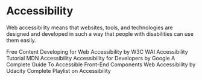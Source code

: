 # Accessibility

Web accessibility means that websites, tools, and technologies are designed and developed in such a way that people with disabilities can use them easily.

<ResourceGroupTitle>Free Content</ResourceGroupTitle>
<BadgeLink badgeText='Read' colorScheme='yellow' href='https://www.w3.org/WAI/tips/developing/'>Developing for Web Accessibility by W3C WAI
</BadgeLink>
<BadgeLink badgeText='Read' colorScheme='yellow' href='https://www.w3schools.com/accessibility/index.php'>
Accessibility Tutorial
</BadgeLink>
<BadgeLink badgeText='Read' colorScheme='yellow' href='https://developer.mozilla.org/en-US/docs/Web/Accessibility'>MDN Accessibility</BadgeLink>
<BadgeLink badgeText='Read' colorScheme='yellow' href='https://web.dev/accessibility'>Accessibility for Developers by Google</BadgeLink>
<BadgeLink badgeText='Read' colorScheme='yellow' href='https://www.smashingmagazine.com/2021/03/complete-guide-accessible-front-end-components/'>A Complete Guide To Accessible Front-End Components</BadgeLink>
<BadgeLink badgeText='Course' colorScheme='green' href='https://www.udacity.com/course/web-accessibility--ud891'>Web Accessibility by Udacity</BadgeLink>
<BadgeLink badgeText='Watch' href='https://youtube.com/playlist?list=PLNYkxOF6rcICWx0C9LVWWVqvHlYJyqw7g'>Complete Playlist on Accessibility</BadgeLink>
